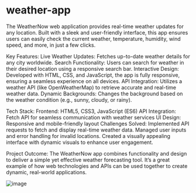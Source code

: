 # weather-app
The WeatherNow web application provides real-time weather updates for any location. Built with a sleek and user-friendly interface, this app ensures users can easily check the current weather, temperature, humidity, wind speed, and more, in just a few clicks. 

Key Features:
Live Weather Updates: Fetches up-to-date weather details for any city worldwide.
Search Functionality: Users can search for weather in their desired location using a responsive search bar.
Interactive Design: Developed with HTML, CSS, and JavaScript, the app is fully responsive, ensuring a seamless experience on all devices.
API Integration: Utilizes a weather API (like OpenWeatherMap) to retrieve accurate and real-time weather data.
Dynamic Backgrounds: Changes the background based on the weather condition (e.g., sunny, cloudy, or rainy).

Tech Stack:
Frontend: HTML5, CSS3, JavaScript (ES6)
API Integration: Fetch API for seamless communication with weather services
UI Design: Responsive and mobile-friendly layout
Challenges Solved:
Implemented API requests to fetch and display real-time weather data.
Managed user inputs and error handling for invalid locations.
Created a visually appealing interface with dynamic visuals to enhance user engagement.

Project Outcome:
The WeatherNow app combines functionality and design to deliver a simple yet effective weather forecasting tool. It’s a great example of how web technologies and APIs can be used together to create dynamic, real-world applications.


![image](https://github.com/user-attachments/assets/88bc9ed2-12b1-4633-8edd-da944ee02c87)
